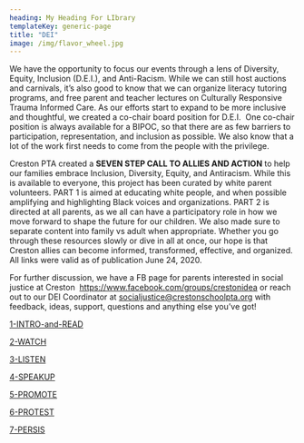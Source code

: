 ```yaml
---
heading: My Heading For LIbrary
templateKey: generic-page
title: "DEI"
image: /img/flavor_wheel.jpg
---
```


We have the opportunity to focus our events through a lens of Diversity, Equity, Inclusion (D.E.I.), and Anti-Racism. While we can still host auctions and carnivals, it’s also good to know that we can organize literacy tutoring programs, and free parent and teacher lectures on Culturally Responsive Trauma Informed Care. As our efforts start to expand to be more inclusive and thoughtful, we created a co-chair board position for D.E.I.  One co-chair position is always available for a BIPOC, so that there are as few barriers to participation, representation, and inclusion as possible. We also know that a lot of the work first needs to come from the people with the privilege.

Creston PTA created a **SEVEN STEP CALL TO ALLIES AND ACTION** to help our families embrace Inclusion, Diversity, Equity, and Antiracism. While this is available to everyone, this project has been curated by white parent volunteers. PART 1 is aimed at educating white people, and when possible amplifying and highlighting Black voices and organizations. PART 2 is directed at all parents, as we all can have a participatory role in how we move forward to shape the future for our children. We also made sure to separate content into family vs adult when appropriate. Whether you go through these resources slowly or dive in all at once, our hope is that Creston allies can become informed, transformed, effective, and organized. All links were valid as of publication June 24, 2020.

For further discussion, we have a FB page for parents interested in social justice at Creston  <https://www.facebook.com/groups/crestonidea> or reach out to our DEI Coordinator at socialjustice@crestonschoolpta.org with feedback, ideas, support, questions and anything else you’ve got!

[1-INTRO-and-READ](https://crestonschoolpta.org/wp-content/uploads/2021/01/1-INTRO-and-READ.pdf)

[2-WATCH](https://crestonschoolpta.org/wp-content/uploads/2021/01/2WATCH.pdf)

[3-LISTEN](https://crestonschoolpta.org/wp-content/uploads/2021/01/3-LISTEN.pdf)

[4-SPEAKUP](https://crestonschoolpta.org/wp-content/uploads/2021/01/4SPEAKUP.pdf)

[5-PROMOTE](https://crestonschoolpta.org/wp-content/uploads/2021/01/5PROMOTE.pdf)

[6-PROTEST](https://crestonschoolpta.org/wp-content/uploads/2021/01/6-PROTEST.pdf)

[7-PERSIS](https://crestonschoolpta.org/wp-content/uploads/2021/01/7-PERSIST.pdf)
